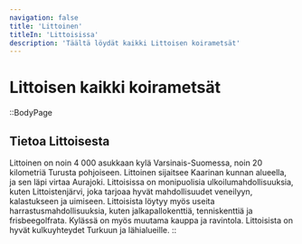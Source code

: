 ```yaml
---
navigation: false
title: 'Littoinen'
titleIn: 'Littoisissa'
description: 'Täältä löydät kaikki Littoisen koirametsät'
---
```

# Littoisen kaikki koirametsät

::BodyPage
## Tietoa Littoisesta
Littoinen on noin 4 000 asukkaan kylä Varsinais-Suomessa, noin 20 kilometriä Turusta pohjoiseen. Littoinen sijaitsee Kaarinan kunnan alueella, ja sen läpi virtaa Aurajoki. Littoisissa on monipuolisia ulkoilumahdollisuuksia, kuten Littoistenjärvi, joka tarjoaa hyvät mahdollisuudet veneilyyn, kalastukseen ja uimiseen. Littoisista löytyy myös useita harrastusmahdollisuuksia, kuten jalkapallokenttiä, tenniskenttiä ja frisbeegolfrata. Kylässä on myös muutama kauppa ja ravintola. Littoisista on hyvät kulkuyhteydet Turkuun ja lähialueille.
::